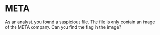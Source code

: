 # META

As an analyst, you found a suspicious file. The file is only contain an image of the META company. Can you find the flag in the image?
